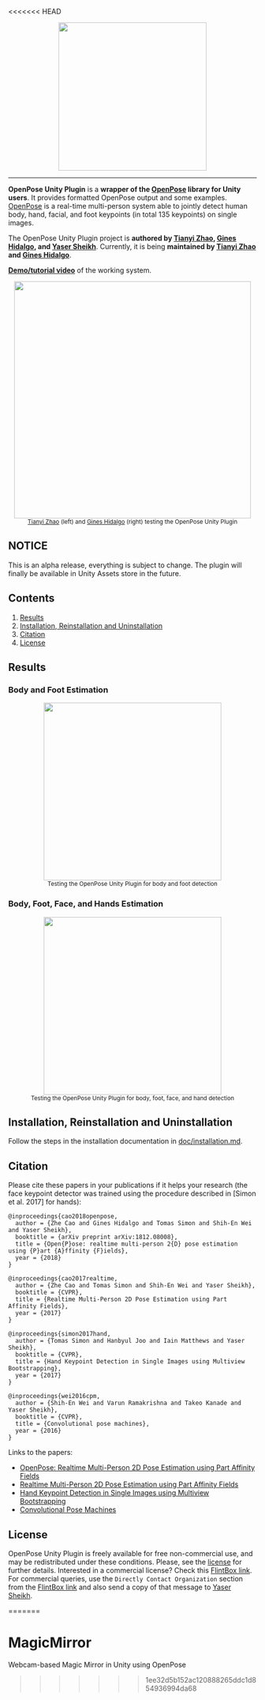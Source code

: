 <<<<<<< HEAD
<div align="center">
    <img src=".github/Logo_main_black.png", width="300">
</div>

-----------------

**OpenPose Unity Plugin** is a **wrapper of the [OpenPose](https://github.com/CMU-Perceptual-Computing-Lab/openpose) library for Unity users**. It provides formatted OpenPose output and some examples. [OpenPose](https://github.com/CMU-Perceptual-Computing-Lab/openpose) is a real-time multi-person system able to jointly detect human body, hand, facial, and foot keypoints (in total 135 keypoints) on single images.

The OpenPose Unity Plugin project is **authored by [Tianyi Zhao](http://tianyizhao.com), [Gines Hidalgo](https://www.gineshidalgo.com/), and [Yaser Sheikh](http://www.cs.cmu.edu/~yaser/)**. Currently, it is being **maintained by [Tianyi Zhao](http://tianyizhao.com) and [Gines Hidalgo](https://www.gineshidalgo.com/)**.

[**Demo/tutorial video**](https://youtu.be/Jrcak4n6PG4) of the working system.

<p align="center">
    <img src="doc/media/main.png", width="480">
    <br>
    <sup><a href="http://tianyizhao.com" target="_blank">Tianyi Zhao</a> (left) and <a href="https://www.gineshidalgo.com" target="_blank">Gines Hidalgo</a> (right) testing the OpenPose Unity Plugin</sup>
</p>



## NOTICE
This is an alpha release, everything is subject to change. The plugin will finally be available in Unity Assets store in the future.



## Contents
1. [Results](#results)
2. [Installation, Reinstallation and Uninstallation](#installation-reinstallation-and-uninstallation)
3. [Citation](#citation)
4. [License](#license)



## Results
### Body and Foot Estimation
<p align="center">
    <img src="doc/media/body_foot.png", width="360">
    <br>
    <sup>Testing the OpenPose Unity Plugin for body and foot detection</sup>
</p>

### Body, Foot, Face, and Hands Estimation
<p align="center">
    <img src="doc/media/hand_face.png", width="360">
    <br>
    <sup>Testing the OpenPose Unity Plugin for body, foot, face, and hand detection</sup>
</p>



## Installation, Reinstallation and Uninstallation
Follow the steps in the installation documentation in [doc/installation.md](doc/installation.md).



## Citation
Please cite these papers in your publications if it helps your research (the face keypoint detector was trained using the procedure described in [Simon et al. 2017] for hands):

    @inproceedings{cao2018openpose,
      author = {Zhe Cao and Gines Hidalgo and Tomas Simon and Shih-En Wei and Yaser Sheikh},
      booktitle = {arXiv preprint arXiv:1812.08008},
      title = {Open{P}ose: realtime multi-person 2{D} pose estimation using {P}art {A}ffinity {F}ields},
      year = {2018}
    }

    @inproceedings{cao2017realtime,
      author = {Zhe Cao and Tomas Simon and Shih-En Wei and Yaser Sheikh},
      booktitle = {CVPR},
      title = {Realtime Multi-Person 2D Pose Estimation using Part Affinity Fields},
      year = {2017}
    }

    @inproceedings{simon2017hand,
      author = {Tomas Simon and Hanbyul Joo and Iain Matthews and Yaser Sheikh},
      booktitle = {CVPR},
      title = {Hand Keypoint Detection in Single Images using Multiview Bootstrapping},
      year = {2017}
    }

    @inproceedings{wei2016cpm,
      author = {Shih-En Wei and Varun Ramakrishna and Takeo Kanade and Yaser Sheikh},
      booktitle = {CVPR},
      title = {Convolutional pose machines},
      year = {2016}
    }

Links to the papers:

- [OpenPose: Realtime Multi-Person 2D Pose Estimation using Part Affinity Fields](https://arxiv.org/abs/1812.08008)
- [Realtime Multi-Person 2D Pose Estimation using Part Affinity Fields](https://arxiv.org/abs/1611.08050)
- [Hand Keypoint Detection in Single Images using Multiview Bootstrapping](https://arxiv.org/abs/1704.07809)
- [Convolutional Pose Machines](https://arxiv.org/abs/1602.00134)



## License
OpenPose Unity Plugin is freely available for free non-commercial use, and may be redistributed under these conditions. Please, see the [license](LICENSE) for further details. Interested in a commercial license? Check this [FlintBox link](https://flintbox.com/public/project/47343/). For commercial queries, use the `Directly Contact Organization` section from the [FlintBox link](https://flintbox.com/public/project/47343/) and also send a copy of that message to [Yaser Sheikh](http://www.cs.cmu.edu/~yaser/).

=======
# MagicMirror
Webcam-based Magic Mirror in Unity using OpenPose
>>>>>>> 1ee32d5b152ac120888265ddc1d854936994da68
